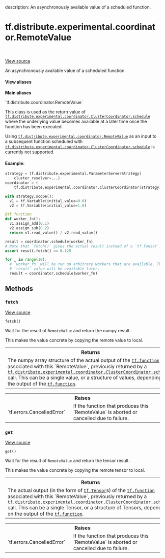 description: An asynchronously available value of a scheduled function.

<div itemscope itemtype="http://developers.google.com/ReferenceObject">
<meta itemprop="name" content="tf.distribute.experimental.coordinator.RemoteValue" />
<meta itemprop="path" content="Stable" />
<meta itemprop="property" content="fetch"/>
<meta itemprop="property" content="get"/>
</div>

# tf.distribute.experimental.coordinator.RemoteValue

<!-- Insert buttons and diff -->

<table class="tfo-notebook-buttons tfo-api nocontent" align="left">

</table>

<a target="_blank" class="external" href="/code/stable/tensorflow/python/distribute/coordinator/values.py">View source</a>



An asynchronously available value of a scheduled function.

<section class="expandable">
  <h4 class="showalways">View aliases</h4>
  <p>
<b>Main aliases</b>
<p>`tf.distribute.coordinator.RemoteValue`</p>
</p>
</section>

<!-- Placeholder for "Used in" -->

This class is used as the return value of
<a href="../../../../tf/distribute/experimental/coordinator/ClusterCoordinator.md#schedule"><code>tf.distribute.experimental.coordinator.ClusterCoordinator.schedule</code></a> where
the underlying value becomes available at a later time once the function has
been executed.

Using <a href="../../../../tf/distribute/experimental/coordinator/RemoteValue.md"><code>tf.distribute.experimental.coordinator.RemoteValue</code></a> as an input to
a subsequent function scheduled with
<a href="../../../../tf/distribute/experimental/coordinator/ClusterCoordinator.md#schedule"><code>tf.distribute.experimental.coordinator.ClusterCoordinator.schedule</code></a> is
currently not supported.

#### Example:



```python
strategy = tf.distribute.experimental.ParameterServerStrategy(
    cluster_resolver=...)
coordinator = (
    tf.distribute.experimental.coordinator.ClusterCoordinator(strategy))

with strategy.scope():
  v1 = tf.Variable(initial_value=0.0)
  v2 = tf.Variable(initial_value=1.0)

@tf.function
def worker_fn():
  v1.assign_add(0.1)
  v2.assign_sub(0.2)
  return v1.read_value() / v2.read_value()

result = coordinator.schedule(worker_fn)
# Note that `fetch()` gives the actual result instead of a `tf.Tensor`.
assert result.fetch() == 0.125

for _ in range(10):
  # `worker_fn` will be run on arbitrary workers that are available. The
  # `result` value will be available later.
  result = coordinator.schedule(worker_fn)
```

## Methods

<h3 id="fetch"><code>fetch</code></h3>

<a target="_blank" class="external" href="/code/stable/tensorflow/python/distribute/coordinator/values.py">View source</a>

<pre class="devsite-click-to-copy prettyprint lang-py tfo-signature-link">
<code>fetch()
</code></pre>

Wait for the result of `RemoteValue` and return the numpy result.

This makes the value concrete by copying the remote value to local.

<!-- Tabular view -->
 <table class="responsive fixed orange">
<colgroup><col width="214px"><col></colgroup>
<tr><th colspan="2">Returns</th></tr>
<tr class="alt">
<td colspan="2">
The numpy array structure of the actual output of the <a href="../../../../tf/function.md"><code>tf.function</code></a>
associated with this `RemoteValue`, previously returned by a
<a href="../../../../tf/distribute/experimental/coordinator/ClusterCoordinator.md#schedule"><code>tf.distribute.experimental.coordinator.ClusterCoordinator.schedule</code></a> call.
This can be a single value, or a structure of values, depending on the
output of the <a href="../../../../tf/function.md"><code>tf.function</code></a>.
</td>
</tr>

</table>



<!-- Tabular view -->
 <table class="responsive fixed orange">
<colgroup><col width="214px"><col></colgroup>
<tr><th colspan="2">Raises</th></tr>

<tr>
<td>
`tf.errors.CancelledError`
</td>
<td>
If the function that produces this `RemoteValue`
is aborted or cancelled due to failure.
</td>
</tr>
</table>



<h3 id="get"><code>get</code></h3>

<a target="_blank" class="external" href="/code/stable/tensorflow/python/distribute/coordinator/values.py">View source</a>

<pre class="devsite-click-to-copy prettyprint lang-py tfo-signature-link">
<code>get()
</code></pre>

Wait for the result of `RemoteValue` and return the tensor result.

This makes the value concrete by copying the remote tensor to local.

<!-- Tabular view -->
 <table class="responsive fixed orange">
<colgroup><col width="214px"><col></colgroup>
<tr><th colspan="2">Returns</th></tr>
<tr class="alt">
<td colspan="2">
The actual output (in the form of <a href="../../../../tf/Tensor.md"><code>tf.Tensor</code></a>s) of the <a href="../../../../tf/function.md"><code>tf.function</code></a>
associated with this `RemoteValue`, previously returned by a
<a href="../../../../tf/distribute/experimental/coordinator/ClusterCoordinator.md#schedule"><code>tf.distribute.experimental.coordinator.ClusterCoordinator.schedule</code></a> call.
This can be a single Tensor, or a structure of Tensors, depending on the
output of the <a href="../../../../tf/function.md"><code>tf.function</code></a>.
</td>
</tr>

</table>



<!-- Tabular view -->
 <table class="responsive fixed orange">
<colgroup><col width="214px"><col></colgroup>
<tr><th colspan="2">Raises</th></tr>

<tr>
<td>
`tf.errors.CancelledError`
</td>
<td>
If the function that produces this `RemoteValue`
is aborted or cancelled due to failure.
</td>
</tr>
</table>





